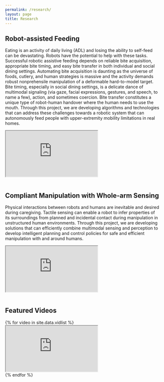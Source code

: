 ```yaml
---
permalink: /research/
layout: page
title: Research
---
```


## Robot-assisted Feeding

Eating is an activity of daily living (ADL) and losing the ability to self-feed can be devastating. Robots have the potential to help with these tasks. Successful robotic assistive feeding depends on reliable bite acquisition, appropriate bite timing, and easy bite transfer in both individual and social dining settings. Automating bite acquisition is daunting as the universe of foods, cutlery, and human strategies is massive and the activity demands robust nonprehensile manipulation of a deformable hard-to-model target. Bite timing, especially in social dining settings, is a delicate dance of multimodal signaling (via gaze, facial expressions, gestures, and speech, to name a few), action, and sometimes coercion. Bite transfer constitutes a unique type of robot-human handover where the human needs to use the mouth. Through this project, we are developing algorithms and technologies that can address these challenges towards a robotic system that can autonomously feed people with upper-extremity mobility limitations in real homes.

<div class="col embed-responsive embed-responsive-16by9">
  <iframe class="embed-responsive-item" src="https://www.youtube.com/embed/-pOP7vbFqSk" allowfullscreen></iframe>
</div>

<br/>

## Compliant Manipulation with Whole-arm Sensing

Physical interactions between robots and humans are inevitable and desired during caregiving. Tactile sensing can enable a robot to infer properties of its surroundings from planned and incidental contact during manipulation in unstructured human environments. Through this project, we are developing solutions that can efficiently combine multimodal sensing and perception to develop intelligent planning and control policies for safe and efficient manipulation with and around humans.

<div class="col embed-responsive embed-responsive-16by9">
  <iframe class="embed-responsive-item" src="https://www.youtube.com/embed/trhqnOZ6bjU" allowfullscreen></iframe>
</div>

<br/>

## Featured Videos

<div class="row row-cols-3">
{% for video in site.data.vidlist %}
  <div class="col my-3">
  <div class="embed-responsive embed-responsive-16by9">
    <iframe class="embed-responsive-item" src="https://www.youtube.com/embed/{{ video.ytid }}" allowfullscreen></iframe>
  </div>
  </div>
{% endfor %}
</div>
